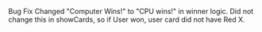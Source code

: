 Bug Fix
Changed "Computer Wins!" to "CPU wins!" in winner logic.
Did not change this in showCards, so if User won, user card did not have Red X.